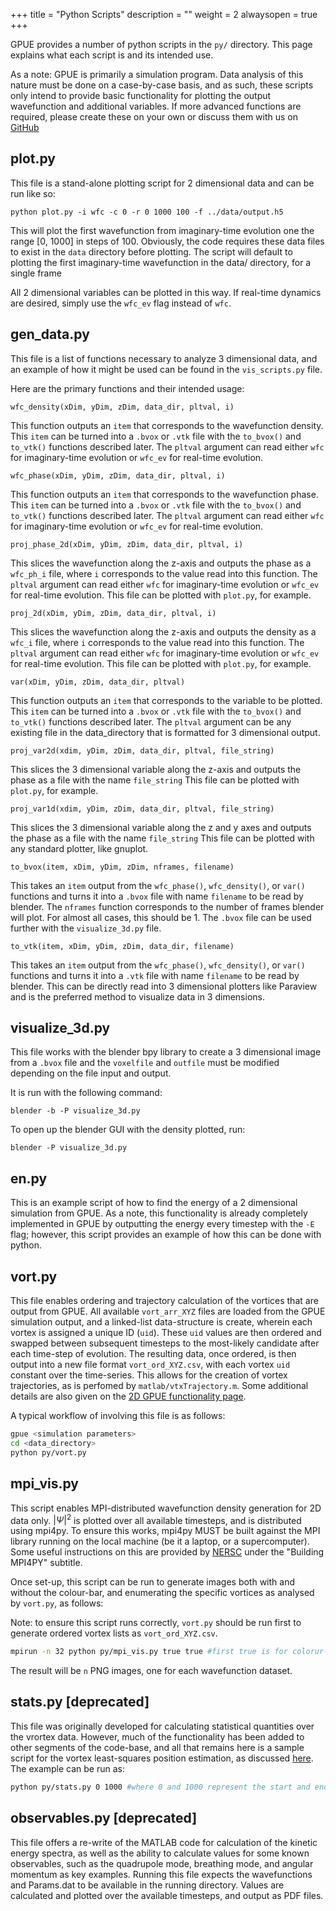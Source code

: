 +++
title = "Python Scripts"
description = ""
weight = 2
alwaysopen = true
+++

GPUE provides a number of python scripts in the `py/` directory.
This page explains what each script is and its intended use.

As a note: GPUE is primarily a simulation program.
Data analysis of this nature must be done on a case-by-case basis, and as such, these scripts only intend to provide basic functionality for plotting the output wavefunction and additional variables.
If more advanced functions are required, please create these on your own or discuss them with us on [GitHub](https://github.com/GPUE-group/GPUE)

## plot.py

This file is a stand-alone plotting script for 2 dimensional data and can be run like so:

```
python plot.py -i wfc -c 0 -r 0 1000 100 -f ../data/output.h5
```

This will plot the first wavefunction from imaginary-time evolution one the range [0, 1000] in steps of 100.
Obviously, the code requires these data files to exist in the `data` directory before plotting.
The script will default to plotting the first imaginary-time wavefunction in the data/ directory, for a single frame

All 2 dimensional variables can be plotted in this way.
If real-time dynamics are desired, simply use the `wfc_ev` flag instead of `wfc`.

## gen_data.py

This file is a list of functions necessary to analyze 3 dimensional data, and an example of how it might be used can be found in the `vis_scripts.py` file.

Here are the primary functions and their intended usage:
```
wfc_density(xDim, yDim, zDim, data_dir, pltval, i)
```

This function outputs an `item` that corresponds to the wavefunction density.
This `item` can be turned into a `.bvox` or `.vtk` file with the `to_bvox()` and `to_vtk()` functions described later.
The `pltval` argument can read either `wfc` for imaginary-time evolution or `wfc_ev` for real-time evolution.

```
wfc_phase(xDim, yDim, zDim, data_dir, pltval, i)
```

This function outputs an `item` that corresponds to the wavefunction phase.
This `item` can be turned into a `.bvox` or `.vtk` file with the `to_bvox()` and `to_vtk()` functions described later.
The `pltval` argument can read either `wfc` for imaginary-time evolution or `wfc_ev` for real-time evolution.


```
proj_phase_2d(xDim, yDim, zDim, data_dir, pltval, i)
```

This slices the wavefunction along the z-axis and outputs the phase as a `wfc_ph_i` file, where `i` corresponds to the value read into this function.
The `pltval` argument can read either `wfc` for imaginary-time evolution or `wfc_ev` for real-time evolution.
This file can be plotted with `plot.py`, for example.

```
proj_2d(xDim, yDim, zDim, data_dir, pltval, i)
```

This slices the wavefunction along the z-axis and outputs the density as a `wfc_i` file, where `i` corresponds to the value read into this function.
The `pltval` argument can read either `wfc` for imaginary-time evolution or `wfc_ev` for real-time evolution.
This file can be plotted with `plot.py`, for example.

```
var(xDim, yDim, zDim, data_dir, pltval)
```

This function outputs an `item` that corresponds to the variable to be plotted.
This `item` can be turned into a `.bvox` or `.vtk` file with the `to_bvox()` and `to_vtk()` functions described later.
The `pltval` argument can be any existing file in the data_directory that is formatted for 3 dimensional output.

```
proj_var2d(xdim, yDim, zDim, data_dir, pltval, file_string)
```

This slices the 3 dimensional variable along the z-axis and outputs the phase as a file with the name `file_string`
This file can be plotted with `plot.py`, for example.


```
proj_var1d(xdim, yDim, zDim, data_dir, pltval, file_string)
```

This slices the 3 dimensional variable along the z and y axes and outputs the phase as a file with the name `file_string`
This file can be plotted with any standard plotter, like gnuplot.


```
to_bvox(item, xDim, yDim, zDim, nframes, filename)
```

This takes an `item` output from the `wfc_phase()`, `wfc_density()`, or `var()` functions and turns it into a `.bvox` file with name `filename` to be read by blender.
The `nframes` function corresponds to the number of frames blender will plot.
For almost all cases, this should be 1.
The `.bvox` file can be used further with the `visualize_3d.py` file.

```
to_vtk(item, xDim, yDim, zDim, data_dir, filename)
```

This takes an `item` output from the `wfc_phase()`, `wfc_density()`, or `var()` functions and turns it into a `.vtk` file with name `filename` to be read by blender.
This can be directly read into 3 dimensional plotters like Paraview and is the preferred method to visualize data in 3 dimensions.


## visualize_3d.py

This file works with the blender bpy library to create a 3 dimensional image from a `.bvox` file and the `voxelfile` and `outfile` must be modified depending on the file input and output.

It is run with the following command:

```
blender -b -P visualize_3d.py
```

To open up the blender GUI with the density plotted, run:

```
blender -P visualize_3d.py
```

## en.py

This is an example script of how to find the energy of a 2 dimensional simulation from GPUE.
As a note, this functionality is already completely implemented in GPUE by outputting the energy every timestep with the `-E` flag; however, this script provides an example of how this can be done with python.

## vort.py
This file enables ordering and trajectory calculation of the vortices that are output from GPUE. All available `vort_arr_XYZ` files are loaded from the GPUE simulation output, and a linked-list data-structure is create, wherein each vortex is assigned a unique ID (`uid`). These `uid` values are then ordered and swapped between subsequent timesteps to the most-likely candidate after each time-step of evolution. The resulting data, once ordered, is then output into a new file format `vort_ord_XYZ.csv`, with each vortex `uid` constant over the time-series. This allows for the creation of vortex trajectories, as is perfomed by `matlab/vtxTrajectory.m`. Some additional details are also given on the [2D GPUE functionality page](/functionality/vortex_2d/).


A typical workflow of involving this file is as follows:

```bash
gpue <simulation parameters>
cd <data_directory>
python py/vort.py
```

## mpi_vis.py
This script enables MPI-distributed wavefunction density generation for 2D data only. $|\Psi|^2$ is plotted over all available timesteps, and is distributed using mpi4py. To ensure this works, mpi4py MUST be built against the MPI library running on the local machine (be it a laptop, or a supercomputer). Some useful instructions on this are provided by [NERSC](http://www.nersc.gov/users/data-analytics/data-analytics-2/python/anaconda-python/) under the "Building MPI4PY" subtitle.

Once set-up, this script can be run to generate images both with and without the colour-bar, and enumerating the specific vortices as analysed by `vort.py`, as follows:

Note: to ensure this script runs correctly, `vort.py` should be run first to generate ordered vortex lists as `vort_ord_XYZ.csv`.

```bash
mpirun -n 32 python py/mpi_vis.py true true #first true is for colorur-bar, second true is for vortex enumeration in plot
```

The result will be `n` PNG images, one for each wavefunction dataset. 

## stats.py [deprecated]
This file was originally developed for calculating statistical quantities over the vrortex data. However, much of the functionality has been added to other segments of the code-base, and all that remains here is a sample script for the vortex least-squares position estimation, as discussed [here](/functionality/vortex_2d/). The example can be run as:

```bash
python py/stats.py 0 1000 #where 0 and 1000 represent the start and end values for which to calculate the least-sqyuares refinement.
```

## observables.py [deprecated]
This file offers a re-write of the MATLAB code for calculation of the kinetic energy spectra, as well as the ability to calculate values for some known observables, such as the quadrupole mode, breathing mode, and angular momentum as key examples. Running this file expects the wavefunctions and Params.dat to be available in the running directory. Values are calculated and plotted over the available timesteps, and output as PDF files.
